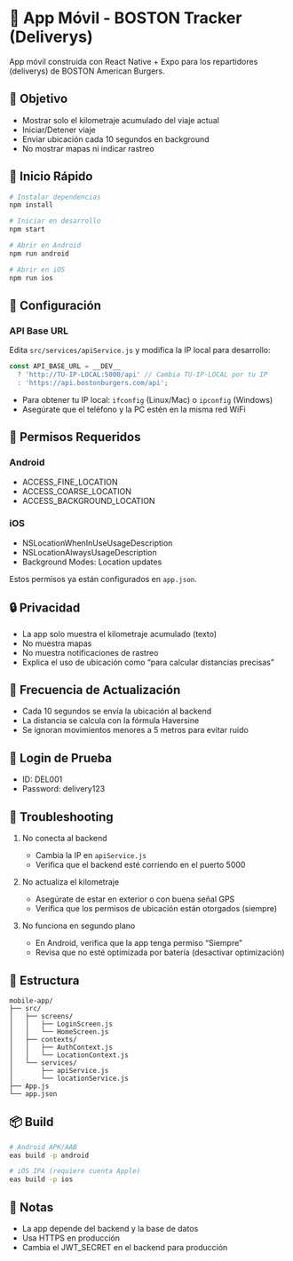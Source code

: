 # 📱 App Móvil - BOSTON Tracker (Deliverys)

App móvil construida con React Native + Expo para los repartidores (deliverys) de BOSTON American Burgers.

## 🎯 Objetivo

- Mostrar solo el kilometraje acumulado del viaje actual
- Iniciar/Detener viaje
- Enviar ubicación cada 10 segundos en background
- No mostrar mapas ni indicar rastreo

## 🚀 Inicio Rápido

```bash
# Instalar dependencias
npm install

# Iniciar en desarrollo
npm start

# Abrir en Android
npm run android

# Abrir en iOS
npm run ios
```

## 🔧 Configuración

### API Base URL

Edita `src/services/apiService.js` y modifica la IP local para desarrollo:

```js
const API_BASE_URL = __DEV__ 
  ? 'http://TU-IP-LOCAL:5000/api' // Cambia TU-IP-LOCAL por tu IP
  : 'https://api.bostonburgers.com/api';
```

- Para obtener tu IP local: `ifconfig` (Linux/Mac) o `ipconfig` (Windows)
- Asegúrate que el teléfono y la PC estén en la misma red WiFi

## 📱 Permisos Requeridos

### Android
- ACCESS_FINE_LOCATION
- ACCESS_COARSE_LOCATION
- ACCESS_BACKGROUND_LOCATION

### iOS
- NSLocationWhenInUseUsageDescription
- NSLocationAlwaysUsageDescription
- Background Modes: Location updates

Estos permisos ya están configurados en `app.json`.

## 🔒 Privacidad

- La app solo muestra el kilometraje acumulado (texto)
- No muestra mapas
- No muestra notificaciones de rastreo
- Explica el uso de ubicación como “para calcular distancias precisas”

## 🔄 Frecuencia de Actualización

- Cada 10 segundos se envía la ubicación al backend
- La distancia se calcula con la fórmula Haversine
- Se ignoran movimientos menores a 5 metros para evitar ruido

## 👤 Login de Prueba

- ID: DEL001
- Password: delivery123

## 🧪 Troubleshooting

1. No conecta al backend
   - Cambia la IP en `apiService.js`
   - Verifica que el backend esté corriendo en el puerto 5000

2. No actualiza el kilometraje
   - Asegúrate de estar en exterior o con buena señal GPS
   - Verifica que los permisos de ubicación están otorgados (siempre)

3. No funciona en segundo plano
   - En Android, verifica que la app tenga permiso “Siempre”
   - Revisa que no esté optimizada por batería (desactivar optimización)

## 🧱 Estructura

```
mobile-app/
├── src/
│   ├── screens/
│   │   ├── LoginScreen.js
│   │   └── HomeScreen.js
│   ├── contexts/
│   │   ├── AuthContext.js
│   │   └── LocationContext.js
│   └── services/
│       ├── apiService.js
│       └── locationService.js
├── App.js
└── app.json
```

## 📦 Build

```bash
# Android APK/AAB
eas build -p android

# iOS IPA (requiere cuenta Apple)
eas build -p ios
```

## 📄 Notas

- La app depende del backend y la base de datos
- Usa HTTPS en producción
- Cambia el JWT_SECRET en el backend para producción

